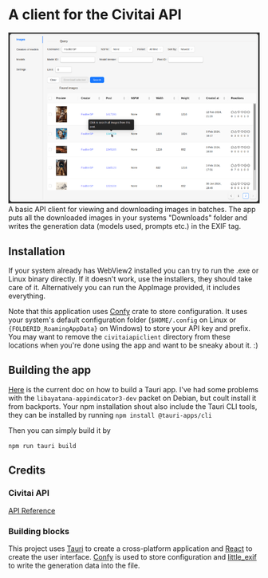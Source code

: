 # A client for the Civitai API
![Screenshot](screenshots/1-min.png)
A basic API client for viewing and downloading images in batches.
The app puts all the downloaded images in your systems "Downloads" folder and writes the generation data (models used, prompts etc.) in the EXIF tag.
## Installation
If your system already has WebView2 installed you can try to run the .exe or Linux binary directly. If it doesn't work, use the installers, they should take care of it. Alternatively you can run the AppImage provided, it includes everything.

Note that this application uses [Confy](https://crates.io/crates/confy) crate to store configuration. It uses your system's default configuration folder (`$HOME/.config` on Linux or `{FOLDERID_RoamingAppData}` on Windows) to store your API key and prefix. You may want to remove the `civitaiapiclient` directory from these locations when you're done using the app and want to be sneaky about it. :)
## Building the app
[Here](https://tauri.app/v1/guides/getting-started/prerequisites) is the current doc on how to build a Tauri app. I've had some problems with the ```libayatana-appindicator3-dev``` packet on Debian, but coult install it from backports. Your npm installation shout also include the Tauri CLI tools, they can be installed by running ```npm install @tauri-apps/cli```

Then you can simply build it by
~~~
npm run tauri build
~~~
## Credits
### Civitai API
[API Reference](https://github.com/civitai/civitai/wiki/REST-API-Reference)
### Building blocks
This project uses [Tauri](https://tauri.app/) to create a cross-platform application and [React](https://reactjs.org/) to create the user interface. [Confy](https://crates.io/crates/confy) is used to store configuration and [little_exif](https://crates.io/crates/little_exif) to write the generation data into the file.
